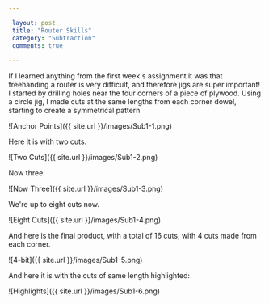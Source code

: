 ```yaml
---

 layout: post
 title: "Router Skills"
 category: "Subtraction"
 comments: true
 
---
```


If I learned anything from the first week's assignment it was that freehanding a router is very difficult, and therefore jigs are super important! I started by drilling holes near the four corners of a piece of plywood. Using a circle jig, I made cuts at the same lengths from each corner dowel, starting to create a symmetrical pattern

![Anchor Points]({{ site.url }}/images/Sub1-1.png)

Here it is with two cuts.

![Two Cuts]({{ site.url }}/images/Sub1-2.png)

 Now three.
 
 ![Now Three]({{ site.url }}/images/Sub1-3.png)
 
 We're up to eight cuts now.
 
 ![Eight Cuts]({{ site.url }}/images/Sub1-4.png)
 
 And here is the final product, with a total of 16 cuts, with 4 cuts made from each corner.
 
 ![4-bit]({{ site.url }}/images/Sub1-5.png)
 
 And here it is with the cuts of same length highlighted:
 
 ![Highlights]({{ site.url }}/images/Sub1-6.png)
